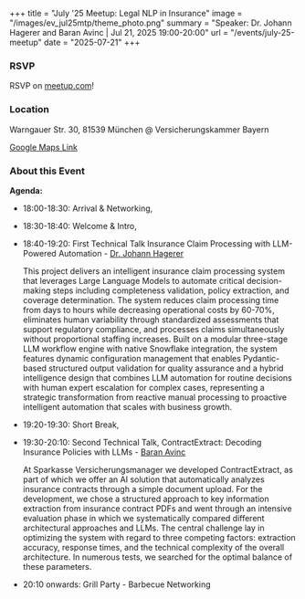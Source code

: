 +++
title = "July '25 Meetup: Legal NLP in Insurance"
image = "/images/ev_jul25mtp/theme_photo.png"
summary = "Speaker: Dr. Johann Hagerer and Baran Avinc | Jul 21, 2025 19:00-20:00"
url = "/events/july-25-meetup"
date = "2025-07-21"
+++

### RSVP

RSVP on [meetup.com](https://www.meetup.com/munich-nlp/events/308863356/)!


### Location
Warngauer Str. 30, 81539 München @ Versicherungskammer Bayern

[Google Maps Link](https://maps.app.goo.gl/VKDC9Xp1EW1ntvADA)


### About this Event
**Agenda:**
- 18:00-18:30: Arrival & Networking,
- 18:30-18:40: Welcome & Intro,
- 18:40-19:20: First Technical Talk
    Insurance Claim Processing with LLM-Powered Automation - [Dr. Johann Hagerer](https://www.linkedin.com/in/dr-johann-hagerer-695ba5120/)

    This project delivers an intelligent insurance claim processing system that leverages Large Language Models to automate critical decision-making steps including completeness validation, policy extraction, and coverage determination. The system reduces claim processing time from days to hours while decreasing operational costs by 60-70%, eliminates human variability through standardized assessments that support regulatory compliance, and processes claims simultaneously without proportional staffing increases. Built on a modular three-stage LLM workflow engine with native Snowflake integration, the system features dynamic configuration management that enables Pydantic-based structured output validation for quality assurance and a hybrid intelligence design that combines LLM automation for routine decisions with human expert escalation for complex cases, representing a strategic transformation from reactive manual processing to proactive intelligent automation that scales with business growth.

- 19:20-19:30: Short Break,
- 19:30-20:10: Second Technical Talk,
    ContractExtract: Decoding Insurance Policies with LLMs - [Baran Avinc](https://www.linkedin.com/in/bav91/)

    At Sparkasse Versicherungsmanager we developed ContractExtract, as part of which we offer an AI solution that automatically analyzes insurance contracts through a simple document upload. For the development, we chose a structured approach to key information extraction from insurance contract PDFs and went through an intensive evaluation phase in which we systematically compared different architectural approaches and LLMs. The central challenge lay in optimizing the system with regard to three competing factors: extraction accuracy, response times, and the technical complexity of the overall architecture. In numerous tests, we searched for the optimal balance of these parameters.

- 20:10 onwards: Grill Party - Barbecue Networking

